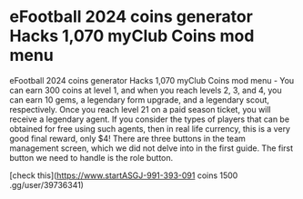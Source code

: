 # eFootball 2024 coins generator Hacks 1,070 myClub Coins mod menu

eFootball 2024 coins generator Hacks 1,070 myClub Coins mod menu - You can earn 300 coins at level 1, and when you reach levels 2, 3, and 4, you can earn 10 gems, a legendary form upgrade, and a legendary scout, respectively. Once you reach level 21 on a paid season ticket, you will receive a legendary agent. If you consider the types of players that can be obtained for free using such agents, then in real life currency, this is a very good final reward, only $4! There are three buttons in the team management screen, which we did not delve into in the first guide. The first button we need to handle is the role button.

[check this](https://www.startASGJ-991-393-091 coins 1500
.gg/user/39736341)
